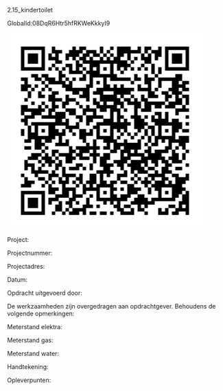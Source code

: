 2.15_kindertoilet

GlobalId:08DqR6Htr5hfRKWeKkkyI9

![picture](https://github.com/C-Claus/Data-Files/blob/master/QR_codes/KDV/2.15_kindertoilet.png)

Project:

Projectnummer:

Projectadres:

Datum:

Opdracht uitgevoerd door:

De werkzaamheden zijn overgedragen aan opdrachtgever. Behoudens de volgende opmerkingen:

Meterstand elektra:

Meterstand gas:

Meterstand water:

Handtekening:

Opleverpunten:
